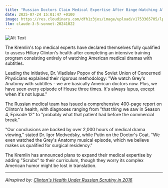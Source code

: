 ```yaml
---
title: "Russian Doctors Claim Medical Expertise After Binge-Watching All Seasons Of 'House'"
date: 2025-07-24 15:01:47 +0100
image: https://res.cloudinary.com/dfh1z3jos/image/upload/v1753365705/lpdaismmb8tkpm0jpbhg.jpg
llm: claude-3-5-sonnet-20241022
---
```

![Alt Text](https://res.cloudinary.com/dfh1z3jos/image/upload/v1753365705/lpdaismmb8tkpm0jpbhg.jpg "A group of Russian doctors wearing scrubs and lab coats sit around a cluttered conference table, animatedly discussing medical cases while surrounded by stacks of DVDs labeled 'House - Complete Series.' One doctor, with a stethoscope draped around his neck, gestures dramatically with a remote control in one hand, while another doctor scribbles notes on a whiteboard covered in nonsensical medical jargon. The room is dimly lit, with the glow of a large screen in the background playing scenes from the show. A humorous, cinematic lighting casts exaggerated shadows, enhancing the comical nature of their intense debate. The overall scene is vibrant and slightly chaotic, capturing a blend of seriousness and absurdity.")

The Kremlin's top medical experts have declared themselves fully qualified to assess Hillary Clinton's health after completing an intensive training program consisting entirely of watching American medical dramas with subtitles.

Leading the initiative, Dr. Vladislav Popov of the Soviet Union of Concerned Physicians explained their rigorous methodology: "We watch Grey's Anatomy with subtitles - we are basically American doctors now. Plus, we have seen every episode of House three times. It's always lupus, except when it's not lupus."

The Russian medical team has issued a comprehensive 400-page report on Clinton's health, with diagnoses ranging from "that thing we saw in Season 4, Episode 12" to "probably what that patient had before the commercial break."

"Our conclusions are backed by over 2,000 hours of medical drama viewing," stated Dr. Igor Medvedsky, while Putin on the Doctor's Coat. "We even watched the Grey's Anatomy musical episode, which we believe makes us qualified for surgical residency."

The Kremlin has announced plans to expand their medical expertise by adding "Scrubs" to their curriculum, though they worry its complex American humor might be lost in translation.

---
*AInspired by: [Clinton's Health Under Russian Scrutiny in 2016](https://twitter.com/search?q=Clinton%27s%20Health%20Under%20Russian%20Scrutiny%20in%202016)*